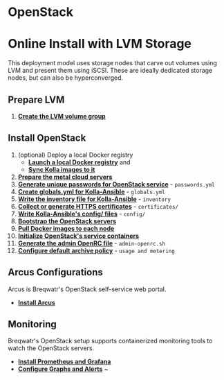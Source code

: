 # OpenStack
# Online Install with LVM Storage

This deployment model uses storage nodes that carve out volumes using LVM and present them using
iSCSI. These are ideally dedicated storage nodes, but can also be hyperconverged.

## Prepare LVM

1. [**Create the LVM volume group**](/openstack-lvm.html)


## Install OpenStack

1. (optional) Deploy a local Docker registry
   - [**Launch a local Docker registry**](/registry.html) and
   - [**Sync Kolla images to it**](/openstack-registry-mirror.html)
1. [**Prepare the metal cloud servers**](/openstack-server-setup.html)
1. [**Generate unique passwords for OpenStack service**](/openstack-kolla-passwords.html) -
   `passwords.yml`
1. [**Create globals.yml for Kolla-Ansible**](/openstack-kolla-globals.html) - `globals.yml`
1. [**Write the inventory file for Kolla-Ansible**](/openstack-kolla-inventory.html) - `inventory`
1. [**Collect or generate HTTPS certificates**](/openstack-kolla-certificates.md) - `certificates/`
1. [**Write Kolla-Ansible's config/ files**](/openstack-kolla-config.html) - `config/`
1. [**Bootstrap the OpenStack servers**](/openstack-kolla-bootstrap.html)
1. [**Pull Docker images to each node**](/openstack-kolla-pull.html)
1. [**Initialize OpenStack's service containers**](/openstack-kolla-deploy.html)
1. [**Generate the admin OpenRC file**](/openstack-kolla-admin-openrc.html) - `admin-openrc.sh`
1. [**Configure default archive policy**](/openstack-gnocchi-config.html) - `usage and metering`


## Arcus Configurations

Arcus is Breqwatr's OpenStack self-service web portal.

- [**Install Arcus**](/arcus-install.html)


## Monitoring

Breqwatr's OpenStack setup supports containerized monitoring tools to watch the OpenStack servers.

- [**Install Prometheus and Grafana**](/grafana-prometheus-config.html)
- [**Configure Graphs and Alerts**](/grafana-graphs-alerts.html)
~
